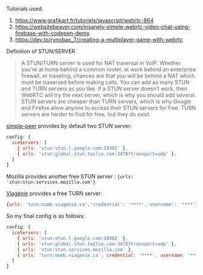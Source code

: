 Tutorials used:

1.  https://www.grafikart.fr/tutoriels/javascript/webrtc-864
1.  https://websitebeaver.com/insanely-simple-webrtc-video-chat-using-firebase-with-codepen-demo
1.  https://dev.to/rynobax_7/creating-a-multiplayer-game-with-webrtc

Definition of STUN/SERVER

> A STUN/TURN server is used for NAT traversal in VoIP. Whether you're at home behind a common router, at work behind an enterprise firewall, or traveling, chances are that you will be behind a NAT which must be traversed before making calls.
> You can add as many STUN and TURN servers as you like. If a STUN server doesn’t work, then WebRTC will try the next server, which is why you should add several. STUN servers are cheaper than TURN servers, which is why Google and Firefox allow anyone to access their STUN servers for free. TURN servers are harder to find for free, but they do exist.

[simple-peer](https://github.com/feross/simple-peer) provides by default two STUN server:

```js
config: {
  iceServers: [
    { urls: 'stun:stun.l.google.com:19302' },
    { urls: 'stun:global.stun.twilio.com:3478?transport=udp' },
  ]
}
```

Mozilla provides another free STUN server : `{urls: 'stun:stun.services.mozilla.com'}`

[Viagénie](http://numb.viagenie.ca) provides a free TURN server:

```js
{urls: 'turn:numb.viagenie.ca','credential': '****','username': '****'}
```

So my final config is as follows:

```js
config: {
  iceServers: [
    { urls: 'stun:stun.l.google.com:19302' },
    { urls: 'stun:global.stun.twilio.com:3478?transport=udp' },
    { urls: 'stun:stun.services.mozilla.com' },
    { urls: 'turn:numb.viagenie.ca', credential: '****', username: '****' },
  ]
}
```
